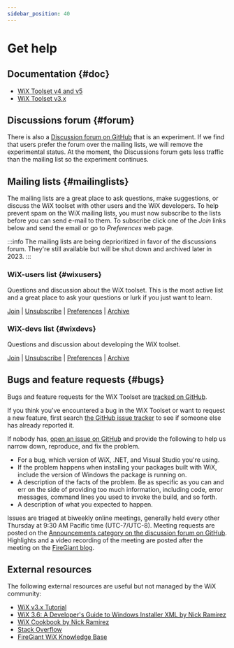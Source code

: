 ```yaml
---
sidebar_position: 40
---
```


# Get help

## Documentation {#doc}

* [WiX Toolset v4 and v5][v4]
* [WiX Toolset v3.x][v3]


## Discussions forum {#forum}

There is also a [Discussion forum on GitHub][ghtalk] that is an experiment. If
we find that users prefer the forum over the mailing lists, we will remove the
experimental status. At the moment, the Discussions forum gets less traffic
than the mailing list so the experiment continues.


## Mailing lists {#mailinglists}

The mailing lists are a great place to ask questions, make suggestions, or
discuss the WiX toolset with other users and the WiX developers. To help prevent
spam on the WiX mailing lists, you must now subscribe to the lists before you
can send e-mail to them. To subscribe click one of the *Join* links below and
send the email or go to *Preferences* web page.

:::info
The mailing lists are being deprioritized in favor of the discussions forum. They're still available but will be shut down and archived later in 2023.
:::

### WiX-users list {#wixusers}

Questions and discussion about the WiX toolset. This is the most active list and a great place to ask your questions or lurk if you just want to learn.

[Join](mailto:wix-users-request@lists.wixtoolset.org?subject=subscribe) | [Unsubscribe](mailto:wix-users-unsubscribe@lists.wixtoolset.org?subject=unsubscribe) | [Preferences](http://lists.wixtoolset.org/listinfo.cgi/wix-users-wixtoolset.org) | [Archive](http://lists.wixtoolset.org/pipermail/wix-users-wixtoolset.org/)


### WiX-devs list {#wixdevs}

Questions and discussion about developing the WiX toolset.

[Join](mailto:wix-devs-subscribe@lists.wixtoolset.org?subject=subscribe) | [Unsubscribe](mailto:wix-devs-unsubscribe@lists.wixtoolset.org?subject=unsubscribe) | [Preferences](http://lists.wixtoolset.org/listinfo.cgi/wix-devs-wixtoolset.org) | [Archive](http://lists.wixtoolset.org/pipermail/wix-devs-wixtoolset.org/)


## Bugs and feature requests {#bugs}

Bugs and feature requests for the WiX Toolset are [tracked on GitHub](https://github.com/wixtoolset/issues/issues).

If you think you've encountered a bug in the WiX Toolset or want to request a new feature, first search [the GitHub issue tracker](https://github.com/wixtoolset/issues/issues) to see if someone else has already reported it.

If nobody has, [open an issue on GitHub](https://github.com/wixtoolset/issues/issues/new/choose) and provide the following to help us narrow down, reproduce, and fix the problem.

* For a bug, which version of WiX, .NET, and Visual Studio you're using.
* If the problem happens when installing your packages built with WiX, include the version of Windows the package is running on.
* A description of the facts of the problem. Be as specific as you can and err on the side of providing too much information, including code, error messages, command lines you used to invoke the build, and so forth.
* A description of what you expected to happen.

Issues are triaged at biweekly online meetings, generally held every other Thursday at 9:30 AM Pacific time (UTC-7/UTC-8). Meeting requests are posted on the [Announcements category on the discussion forum on GitHub][announcements]. Highlights and a video recording of the meeting are posted after the meeting on the [FireGiant blog](https://www.firegiant.com/blog/).


## External resources

The following external resources are useful but not managed by the WiX community:

* [WiX v3.x Tutorial][tutorial]
* [WiX 3.6: A Developer's Guide to Windows Installer XML by Nick Ramirez][book1]
* [WiX Cookbook by Nick Ramirez][book2]
* [Stack Overflow][so]
* [FireGiant WiX Knowledge Base][fg]

[v3]: wix3.md
[v4]: intro.md
[tutorial]: https://www.firegiant.com/wix/tutorial/
[book1]: https://www.packtpub.com/product/wix-3-6-a-developer-s-guide-to-windows-installer-xml/9781782160427
[book2]: https://www.packtpub.com/product/wix-cookbook/9781784393212
[so]: https://stackoverflow.com/questions/tagged/wix?sort=newest
[fg]: https://support.firegiant.com/forums
[ghtalk]: https://github.com/wixtoolset/issues/discussions
[announcements]: https://github.com/orgs/wixtoolset/discussions/categories/announcements
